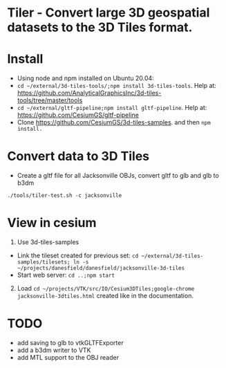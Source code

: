 # Tiler - Convert large 3D geospatial datasets to the 3D Tiles format.

# Install
- Using node and npm installed on Ubuntu 20.04:
- `cd ~/external/3d-tiles-tools/;npm install 3d-tiles-tools`. Help at: <https://github.com/AnalyticalGraphicsInc/3d-tiles-tools/tree/master/tools>
- `cd ~/external/gltf-pipeline;npm install gltf-pipeline`. Help at: <https://github.com/CesiumGS/gltf-pipeline>
- Clone <https://github.com/CesiumGS/3d-tiles-samples>. and then `npm install.`

# Convert data to 3D Tiles
- Create a gltf file for all Jacksonville OBJs, convert gltf to glb and glb to b3dm
```
./tools/tiler-test.sh -c jacksonville
```

# View in cesium
1. Use 3d-tiles-samples
  - Link the tileset created for previous set:
  `cd ~/external/3d-tiles-samples/tilesets; ln -s ~/projects/danesfield/danesfield/jacksonville-3d-tiles`
  - Start web server:
  `cd ..;npm start`
2. Load `cd ~/projects/VTK/src/IO/Cesium3DTiles;google-chrome jacksonville-3dtiles.html` created like in the documentation.


# TODO
- add saving to glb to vtkGLTFExporter
- add a b3dm writer to VTK
- add MTL support to the OBJ reader
